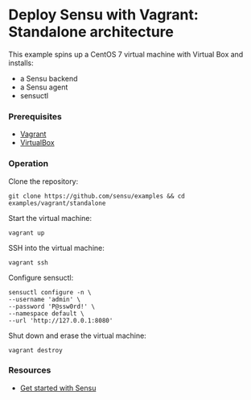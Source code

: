 # Deploy Sensu with Vagrant: Standalone architecture

This example spins up a CentOS 7 virtual machine with Virtual Box and installs:

- a Sensu backend
- a Sensu agent
- sensuctl

### Prerequisites

- [Vagrant](https://www.vagrantup.com/downloads.html)
- [VirtualBox](https://www.virtualbox.org/wiki/Downloads)

### Operation

Clone the repository:

```
git clone https://github.com/sensu/examples && cd examples/vagrant/standalone
```

Start the virtual machine:

```
vagrant up
```

SSH into the virtual machine:

```
vagrant ssh
```

Configure sensuctl:

```
sensuctl configure -n \
--username 'admin' \
--password 'P@ssw0rd!' \
--namespace default \
--url 'http://127.0.0.1:8080'
```

Shut down and erase the virtual machine:

```
vagrant destroy
```

### Resources

- [Get started with Sensu](https://docs.sensu.io/sensu-go/latest/getting-started/learn-sensu/#lesson-1-create-a-sensu-monitoring-event)
